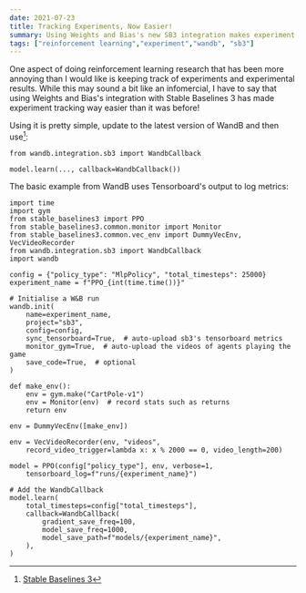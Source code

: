 ```yaml
---
date: 2021-07-23
title: Tracking Experiments, Now Easier!
summary: Using Weights and Bias's new SB3 integration makes experiment tracking easier.
tags: ["reinforcement learning","experiment","wandb", "sb3"]
---
```


One aspect of doing reinforcement learning research that has been more annoying than I would like is keeping track of experiments and experimental results. While this may sound a bit like an infomercial, I have to say that using Weights and Bias's integration with Stable Baselines 3 has made experiment tracking way easier than it was before!

Using it is pretty simple, update to the latest version of WandB and then use[^1]:

```
from wandb.integration.sb3 import WandbCallback

model.learn(..., callback=WandbCallback())
```

The basic example from WandB uses Tensorboard's output to log metrics:

```
import time
import gym
from stable_baselines3 import PPO
from stable_baselines3.common.monitor import Monitor
from stable_baselines3.common.vec_env import DummyVecEnv, VecVideoRecorder
from wandb.integration.sb3 import WandbCallback
import wandb

config = {"policy_type": "MlpPolicy", "total_timesteps": 25000}
experiment_name = f"PPO_{int(time.time())}"

# Initialise a W&B run
wandb.init(
    name=experiment_name,
    project="sb3",
    config=config,
    sync_tensorboard=True,  # auto-upload sb3's tensorboard metrics
    monitor_gym=True,  # auto-upload the videos of agents playing the game
    save_code=True,  # optional
)

def make_env():
    env = gym.make("CartPole-v1")
    env = Monitor(env)  # record stats such as returns
    return env

env = DummyVecEnv([make_env])

env = VecVideoRecorder(env, "videos",
    record_video_trigger=lambda x: x % 2000 == 0, video_length=200)

model = PPO(config["policy_type"], env, verbose=1,
    tensorboard_log=f"runs/{experiment_name}")

# Add the WandbCallback 
model.learn(
    total_timesteps=config["total_timesteps"],
    callback=WandbCallback(
        gradient_save_freq=100,
        model_save_freq=1000,
        model_save_path=f"models/{experiment_name}",
    ),
)
```

[^1]: [Stable Baselines 3](https://docs.wandb.ai/guides/integrations/other/stable-baselines-3)
